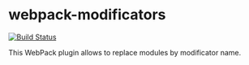 # webpack-modificators

[![Build Status](https://travis-ci.org/CourseTalk/webpack-modificators.svg?branch=master)](https://travis-ci.org/CourseTalk/webpack-modificators)

This WebPack plugin allows to replace modules by modificator name.

